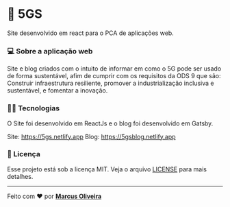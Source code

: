 # :seedling: 5GS
 Site desenvolvido em react para o PCA de aplicações web.
 
 ### :computer: Sobre a aplicação web
Site e blog criados com o intuito de informar em como o 5G pode ser usado de forma sustentável, afim de cumprir com os requisitos da ODS 9 que são: Construir infraestrutura resiliente, promover a industrialização inclusiva e sustentável, e fomentar a inovação.

### 	:man_technologist: Tecnologias
O Site foi desenvolvido em ReactJs e o blog foi desenvolvido em Gatsby.
 
 
Site: https://5gs.netlify.app
Blog: https://5gsblog.netlify.app

### **📝 Licença**

Esse projeto está sob a licença MIT. Veja o arquivo [LICENSE](https://github.com/mvgoliveira/gobarber_api/blob/main/LICENSE) para mais detalhes.


<hr>

Feito com :hearts: por **[Marcus Oliveira](https://www.linkedin.com/in/marcus-oliveira-3b92011a7/)**

